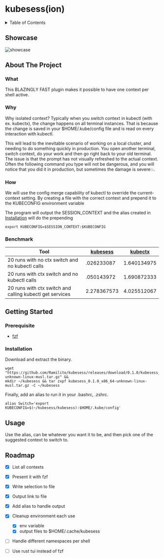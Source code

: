 # kubesess(ion)

<details>
  <summary>Table of Contents</summary>

- [kubesess(ion)](#kubesess-ion-)
  * [Showcase](#showcase)
  * [About The Project](#about-the-project)
    + [What](#what)
    + [Why](#why)
    + [How](#how)
    + [Benchmark](#benchmark)
  * [Getting Started](#getting-started)
    + [Prerequisite](#prerequisite)
    + [Installation](#installation)
  * [Usage](#usage)
  * [Roadmap](#roadmap)

</details>

## Showcase

![showcase](https://rentarami.se/assets/images/posts/kube_context.gif)

## About The Project

### What

This BLAZINGLY FAST plugin makes it possible to have one context per shell active.

### Why

Why isolated context?
Typically when you switch context in kubectl (with ex. kubectx), the change happens on all terminal instances. 
That is because the change is saved in your $HOME/.kube/config file and is read on every interaction with kubectl.

This will lead to the inevitable scenario of working on a local cluster, and needing to do something quickly in production. 
You open another terminal, switch context, do your work and then go right back to your old terminal. 
The issue is that the prompt has not visually refreshed to the actual context. 
Often the following command you type will not be dangerous, and you will notice that you did it in production, but sometimes the damage is severe💥.

### How

We will use the config merge capability of kubectl to override the current-context setting.
By creating a file with the correct context and prepend it to the KUBECONFIG environment variable 

The program will output the SESSION_CONTEXT and the alias created in <a href="#installation">Installation</a> will do the prepending
```
export KUBECONFIG=$SESSION_CONTEXT:$KUBECONFIG
```

### Benchmark

Tool | [kubesess](https://github.com/Ramilito/kubesess) | [kubectx](https://github.com/ahmetb/kubectx/tree/master/cmd/kubectx)
---- | ---- | ----
20 runs with no ctx switch and no kubectl calls | .026233087 | 1.640134975
20 runs with ctx switch and no kubectl calls | .050143972 | 1.690872333
20 runs with ctx switch and calling kubectl get services | 2.278367573 | 4.025512067

## Getting Started

### Prerequisite

* [fzf](https://github.com/junegunn/fzf)

### Installation

Download and extract the binary.
```
wget "https://github.com/Ramilito/kubesess/releases/download/0.1.0/kubesess_0.1.0_x86_64-unknown-linux-musl.tar.gz" &&
mkdir ~/kubesess && tar zxpf kubesess_0.1.0_x86_64-unknown-linux-musl.tar.gz -C ~/kubesess
```

Finally, add an alias to run it in your .bashrc, .zshrc.
```
alias Switch='export KUBECONFIG=$(~/kubesess/kubesess):$HOME/.kube/config'
```

## Usage

Use the alias, can be whatever you want it to be, and then pick one of the suggested context to switch to.

<!-- ROADMAP -->
## Roadmap

- [x] List all contexts
- [x] Present it with fzf
- [x] Write selection to file
- [x] Output link to file
- [x] Add alias to handle output
- [x] Cleanup environment each use
    - [x] env variable
    - [x] output files to $HOME/.cache/kubesess
- [ ] Handle different namespaces per shell
- [ ] Use rust tui instead of fzf



